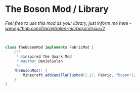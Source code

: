 # The Boson Mod / Library

###### Feel free to use this mod as your library, just inform me here - www.github.com/DanielGolan-mc/boson/issus/2

```java

class TheBosonMod implements FabricMod {
    /**
     * @inspired The Quark Mod
     * @author DanielGolan
     */
    TheBosonMod() {
        Minecraft.addVanillaPlusMod(1.17, Fabric, "boson");
    }
}
```
